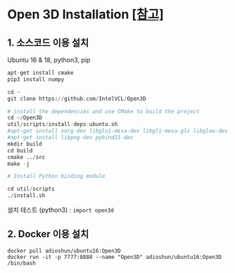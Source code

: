 # Open 3D Installation [[참고]](http://www.open3d.org/docs/getting_started.html#compiling-from-source)

## 1. 소스코드 이용 설치 

Ubuntu 16 & 18, python3, pip

```python
apt-get install cmake 
pip3 install numpy

cd ~
git clone https://github.com/IntelVCL/Open3D

# install the dependencies and use CMake to build the project
cd ~/Open3D
util/scripts/install-deps-ubuntu.sh
#apt-get install xorg-dev libglu1-mesa-dev libgl1-mesa-glx libglew-dev libglfw3-dev libjsoncpp-dev libeigen3-dev libpng16-dev libjpeg-dev python-dev python3-dev python-tk python3-tk
#apt-get install libpng-dev pybind11-dev
mkdir build
cd build
cmake ../src
make -j

# Install Python binding module 

cd util/scripts
./install.sh

```

설치 테스트 (python3) : `import open3d`


## 2. Docker 이용 설치 

```
docker pull adioshun/ubuntu16:Open3D
docker run -it -p 7777:8888 --name "Open3D" adioshun/ubuntu16:Open3D /bin/bash
```
